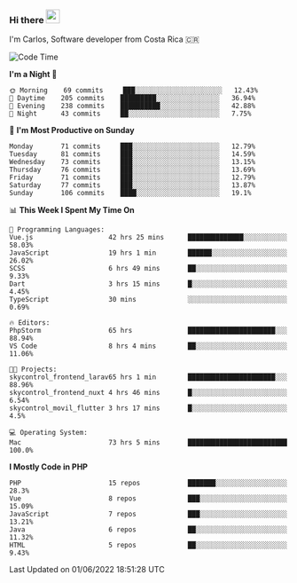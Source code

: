 ### Hi there <img src="https://media.giphy.com/media/hvRJCLFzcasrR4ia7z/giphy.gif" width="25px">

I'm Carlos, Software developer from Costa Rica 🇨🇷

<!--START_SECTION:waka-->
![Code Time](http://img.shields.io/badge/Code%20Time-0%20secs-blue)

**I'm a Night 🦉** 

```text
🌞 Morning    69 commits     ███░░░░░░░░░░░░░░░░░░░░░░   12.43% 
🌆 Daytime    205 commits    █████████░░░░░░░░░░░░░░░░   36.94% 
🌃 Evening    238 commits    ██████████░░░░░░░░░░░░░░░   42.88% 
🌙 Night      43 commits     ██░░░░░░░░░░░░░░░░░░░░░░░   7.75%

```
📅 **I'm Most Productive on Sunday** 

```text
Monday       71 commits     ███░░░░░░░░░░░░░░░░░░░░░░   12.79% 
Tuesday      81 commits     ███░░░░░░░░░░░░░░░░░░░░░░   14.59% 
Wednesday    73 commits     ███░░░░░░░░░░░░░░░░░░░░░░   13.15% 
Thursday     76 commits     ███░░░░░░░░░░░░░░░░░░░░░░   13.69% 
Friday       71 commits     ███░░░░░░░░░░░░░░░░░░░░░░   12.79% 
Saturday     77 commits     ███░░░░░░░░░░░░░░░░░░░░░░   13.87% 
Sunday       106 commits    ████░░░░░░░░░░░░░░░░░░░░░   19.1%

```


📊 **This Week I Spent My Time On** 

```text
💬 Programming Languages: 
Vue.js                   42 hrs 25 mins      ██████████████░░░░░░░░░░░   58.03% 
JavaScript               19 hrs 1 min        ██████░░░░░░░░░░░░░░░░░░░   26.02% 
SCSS                     6 hrs 49 mins       ██░░░░░░░░░░░░░░░░░░░░░░░   9.33% 
Dart                     3 hrs 15 mins       █░░░░░░░░░░░░░░░░░░░░░░░░   4.45% 
TypeScript               30 mins             ░░░░░░░░░░░░░░░░░░░░░░░░░   0.69%

🔥 Editors: 
PhpStorm                 65 hrs              ██████████████████████░░░   88.94% 
VS Code                  8 hrs 4 mins        ██░░░░░░░░░░░░░░░░░░░░░░░   11.06%

🐱‍💻 Projects: 
skycontrol_frontend_larav65 hrs 1 min        ██████████████████████░░░   88.96% 
skycontrol_frontend_nuxt 4 hrs 46 mins       █░░░░░░░░░░░░░░░░░░░░░░░░   6.54% 
skycontrol_movil_flutter 3 hrs 17 mins       █░░░░░░░░░░░░░░░░░░░░░░░░   4.5%

💻 Operating System: 
Mac                      73 hrs 5 mins       █████████████████████████   100.0%

```

**I Mostly Code in PHP** 

```text
PHP                      15 repos            ███████░░░░░░░░░░░░░░░░░░   28.3% 
Vue                      8 repos             ███░░░░░░░░░░░░░░░░░░░░░░   15.09% 
JavaScript               7 repos             ███░░░░░░░░░░░░░░░░░░░░░░   13.21% 
Java                     6 repos             ██░░░░░░░░░░░░░░░░░░░░░░░   11.32% 
HTML                     5 repos             ██░░░░░░░░░░░░░░░░░░░░░░░   9.43%

```



 Last Updated on 01/06/2022 18:51:28 UTC
<!--END_SECTION:waka-->
